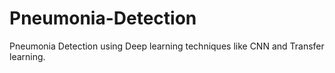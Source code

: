 # Pneumonia-Detection
Pneumonia Detection using Deep learning techniques like CNN and Transfer learning.
